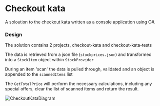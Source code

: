 # Checkout kata

A soloution to the checkout kata written as a console application using C#.

### Design
The solution contains 2 projects, checkout-kata and checkout-kata-tests

The data is retrieved from a json file (`stockprices.json`) and transformed into a `StockItem` object within `StockProvider` 

During an item 'scan' the data is pulled through, validated and an object is appended to the `scannedItems` list

The `GetTotalPrice` will perform the necessary calculations, including any special offers, clear the list of scanned items and return the result.

![CheckoutKataDiagram](https://github.com/HarryWoodall/checkout-kata/assets/20969276/6e6c3113-ef7a-4ae2-a44c-67fe966a4ef0)
